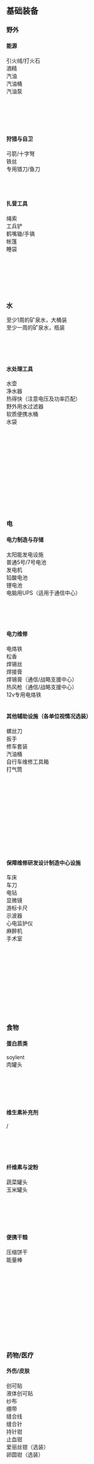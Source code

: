 ## 基础装备

### 野外
#### 能源
引火绒/打火石 <br>
酒精<br>
汽油<br>
汽油桶<br>
汽油泵<br>
<br>
<br>
<br>
<br>
<br>
#### 狩猎与自卫
弓箭/十字弩<br>
铁丝<br>
专用猎刀/鱼刀<br>
<br>
<br>
<br>
#### 扎营工具
绳索<br>
工兵铲<br>
鹤嘴锄/手镐<br>
帐篷<br>
睡袋<br>
<br>
<br>
<br>
<br>
<br>
<br>


### 水
至少1周的矿泉水，大桶装<br>
至少一周的矿泉水，瓶装<br>
<br>
<br>
<br>
<br>
#### 水处理工具
水壶<br>
净水器<br>
热得快（注意电压及功率匹配）<br>
野外用水过滤器<br>
软质便携水桶<br>
水袋<br>
<br>
<br>
<br>
<br>
<br>
<br>
<br>
<br>
<br>
<br>
<br>
<br>
<br>




### 电

#### 电力制造与存储
太阳能发电设施<br>
普通5号/7号电池<br>
发电机<br>
铅酸电池<br>
锂电池<br>
电脑用UPS（适用于通信中心）<br>
<br>
<br>
<br>
<br>
#### 电力维修
电烙铁<br>
松香<br>
焊锡丝<br>
焊接膏<br>
焊锡膏（通信/战略支援中心）<br>
热风枪（通信/战略支援中心）<br>
12v专用电烙铁<br>
<br>
#### 其他辅助设施（各单位视情况选装）
螺丝刀<br>
扳手<br>
修车套装<br>
汽油桶<br>
自行车维修工具箱<br>
打气筒<br>
<br>
<br>
<br>
<br>
<br>
<br>
<br>
<br>
<br>
<br>
<br>
<br>
#### 保障维修研发设计制造中心设施
车床<br>
车刀<br>
电钻<br>
显微镜<br>
游标卡尺<br>
示波器<br>
心电监护仪<br>
麻醉机<br>
手术室<br>
<br>
<br>
<br>
<br>
<br>
<br>
<br>
<br>
<br>
<br>
<br>

### 食物
#### 蛋白质类
soylent<br>
肉罐头<br>
<br>
<br>
<br>
<br>
<br>
####  维生素补充剂
/<br>
<br>
<br>
<br>
<br>
####  纤维素与淀粉
蔬菜罐头<br>
玉米罐头<br>
<br>
<br>
<br>
<br>
<br>
####  便携干粮
压缩饼干<br>
能量棒<br>
<br>
<br>
<br>
<br>
<br>
<br>
<br>
<br>
<br>
<br>
<br>
<br>


### 药物/医疗
#### 外伤/皮肤
创可贴<br>
液体创可贴<br>
纱布<br>
绷带<br>
缝合线<br>
缝合针<br>
持针钳<br>
止血钳<br>
爱丽丝钳（选装）<br>
卵圆钳（选装）<br>
<br>
<br>
<br>
<br>
<br>
<br>
<br>
<br>
<br>
#### 消毒
酒精<br>
二氧化氯泡腾片<br>
漂白粉<br>
<br>
<br>
<br>
<br>
<br>
<br>
<br>
<br>
<br>
<br>
#### 肠胃
黄连素<br>
盐酸洛哌丁胺<br>
复方樟脑酊<br>
药用活性碳<br>
蒙脱石散<br>
<br>
<br>
<br>
<br>
<br>
<br>
<br>
<br>
####  呼吸道
莲花清瘟<br>
板蓝根<br>
清热解毒颗粒<br>
奥司他韦<br>
病毒唑<br>
对乙酰氨基酚<br>
布洛芬<br>
<br>
<br>
<br>
<br>
####  心脏
速效救心丸<br>
硝酸甘油片<br>
<br>
<br>
<br>
<br>
<br>
<br>
####  血管
暂无<br>
<br>
<br>
<br>
<br>
<br>
<br>
<br>
<br>
<br>
<br>
#### 抗感染
阿莫西林胶囊<br>
红霉素软膏<br>
左氧氟沙星滴眼液<br>
磺胺片<br>
<br>
<br>
<br>
<br>
<br>
<br>
<br>
<br>
<br>
<br>
<br>
<br>
<br>
<br>
<br>

### 生活用品
#### 物品清洁
洗衣粉<br>
<br>
<br>
<br>
<br>
<br>
#### 身体清洁
沐浴液<br>
洗发露<br>
护发素<br>
<br>
<br>
<br>
<br>
<br>
<br>
<br>
<br>
<br>
<br>
<br>
<br>
<br>
<br>

## 装备
### 低配版
望远镜<br>
<br>
<br>
<br>
<br>
<br>
#### 随身多功能工具类
求生刀<br>
潜水刀/匕首（请确保合法购买，灰色地带也可以，不要被发现）<br>
开锁工具<br>
瑞士军刀<br>
<br>
<br>
<br>
<br>
<br>
#### 防护用品
防毒面具（GP5，GP7，FMJ05）<br>
防化服<br>
口罩<br>
<br>
<br>
<br>
<br>
<br>
#### 恶劣气候条件行动
雨衣<br>
大型塑料雨衣<br>
<br>
<br>
<br>
<br>
<br>
<br>
<br>
<br>
<br>

ZVS+高压包<br>
<br>
<br>
<br>
<br>
<br>
<br>
<br>
<br>
<br>

#### 交通工具
带有货架的自行车<br>
充气船/皮划艇<br>
<br>
<br>
<br>
<br>
<br>
#### 通信
对讲机/手台<br>
Chromebook或其他低端平板电脑<br>
收音机<br>
<br>
<br>
<br>
<br>
<br>
<br>
<br>
#### 选装
苏联军用多功能雨衣<br>
德生PL660收音机<br>
<br>
<br>
<br>
<br>
<br>
<br>
<br>
<br>
### 高配版（包含低配版全部）
#### 侦察类
热成像仪<br>
无人机(固定翼+四旋翼)<br>
测距仪<br>
简易雷达<br>
<br>
<br>
<br>
<br>
<br>
#### 通信
电台<br>
卫星通信系统<br>
电子战设施<br>
<br>
<br>
<br>
<br>
<br>
#### 随身多功能工具类
EOD级多功能钳子（尽量Leatherman，SOG也凑合）<br>
<br>
<br>
<br>
<br>
<br>
#### 防护用品
防弹装甲板<br>
防毒面具（3M6800）<br>
<br>
<br>
<br>
<br>
<br>
#### 其他
持枪证（合法地区用于持枪）<br>
### 土豪高配版
#### 交通工具
直升机<br>
固定翼飞机<br>
经过无线电和PD电源改装的汽车<br>
发电拖车<br>
<br>
<br>
<br>
<br>
<br>
<br>
<br>
<br>
### 持枪相关
请务必确保合法持枪！<br>
在美国/加拿大如果由于精神问题无法持有真枪的，可以考虑气步枪+气手枪<br>
真枪以：低维护成本，低弹药成本，低购买成本为主<br>
持有枪支请在当地进行各类培训以及射击练习<br>
<br>
<br>
<br>
<br>
<br>
<br>
#

